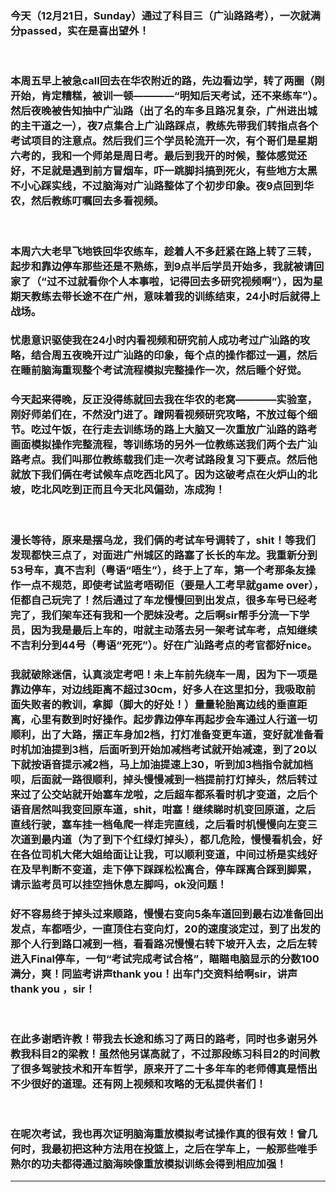 <!-- 
.. link: 
.. description: 
.. tags: 
.. date: 2014/12/21 11:34:57
.. title: road-test
.. slug: road-test
-->

### 今天（12月21日，Sunday）通过了科目三（广汕路路考），一次就满分passed，实在是喜出望外！
<br/>


### 本周五早上被急call回去在华农附近的路，先边看边学，转了两圈（刚开始，肯定糟糕，被训一顿————“明知后天考试，还不来练车”）。然后夜晚被告知抽中广汕路（出了名的车多且路况复杂，广州进出城的主干道之一），夜7点集合上广汕路踩点，教练先带我们转指点各个考试项目的注意点。然后我们三个学员轮流开一次，有个哥们是星期六考的，我和一个师弟是周日考。最后到我开的时候，整体感觉还好，不足就是遇到前方冒烟车，吓一跳脚抖搞到死火，有些地方太黑不小心踩实线，不过脑海对广汕路整体了个初步印象。夜9点回到华农，然后教练叮嘱回去多看视频。

<br/>

### 本周六大老早飞地铁回华农练车，趁着人不多赶紧在路上转了三转，起步和靠边停车那些还是不熟练，到9点半后学员开始多，我就被请回家了（“过不过就看你个人本事啦，记得回去多研究视频啊”），因为星期天教练去带长途不在广州，意味着我的训练结束，24小时后就得上战场。

### 忧患意识驱使我在24小时内看视频和研究前人成功考过广汕路的攻略，结合周五夜晚开过广汕路的印象，每个点的操作都过一遍，然后在睡前脑海重现整个考试流程模拟完整操作一次，然后睡个好觉。

### 今天起来得晚，反正没得练就回去我在华农的老窝————实验室，刚好师弟们在，不然没门进了。蹭网看视频研究攻略，不放过每个细节。吃过午饭，在行走去训练场的路上大脑又一次重放广汕路的路考画面模拟操作完整流程，等训练场的另外一位教练送我们两个去广汕路考点。我们叫那位教练载我们走一次考试路段复习下要点。然后他就放下我们俩在考试候车点吃西北风了。因为这破考点在火炉山的北坡，吃北风吃到正而且今天北风偏劲，冻成狗！

 <!-- TEASER_END -->

<br/>

### 漫长等待，原来是摆乌龙，我们俩的考试车号调转了，shit！等我们发现都快三点了，对面进广州城区的路塞了长长的车龙。我重新分到53号车，真不吉利（粤语“唔生”），终于上了车，第一个考那条友操作一点不规范，即使考试监考唔砌佢（要是人工考早就game over），佢都自己玩完了！然后通过了车龙慢慢回到出发点，很多车号已经考完了，我们架车还有我和一个肥妹没考。之后啊sir帮手分流一下学员，因为我是最后上车的，咁就主动落去另一架考试车考，点知继续不吉利分到44号（粤语“死死”）。好在广汕路考点的考官都好nice。

### 我就破除迷信，认真淡定考吧！未上车前先绕车一周，因为下一项是靠边停车，对边线距离不超过30cm，好多人在这里扣分，我吸取前面失败者的教训，拿脚（脚大的好处！）量量轮胎离边线的垂直距离，心里有数到时好操作。起步靠边停车再起步会车通过人行道一切顺利，出了大路，摆正车身加2档，打灯准备变更车道，变好就准备看时机加油提到3档，后面听到开始加减档考试就开始减速，到了20以下就按语音提示减2档，马上加油提速上30，听到加3档指令就加档呗，后面就一路很顺利，掉头慢慢减到一档提前打灯掉头，然后转过来过了公交站就开始塞车龙啦，之后超车都系看时机才变道，之后个语音居然叫我变回原车道，shit，咁塞！继续睇时机变回原道，之后直线行驶，塞车挂一档龟爬一样走完直线，之后看时机慢慢向左变三次道到最内道（为了到下个红绿灯掉头），都几危险，慢慢看机会，好在各位司机大佬大姐给面让让我，可以顺利变道，中间过桥是实线好在及早判断不变道，走下停下踩踩松松离合，停车踩离合踩到脚累，请示监考员可以挂空挡休息左脚吗，ok没问题！

### 好不容易终于掉头过来顺路，慢慢右变向5条车道回到最右边准备回出发点，车都唔少，一直顶住右变向灯，20的速度淡定过，到了出发的那个人行到路口减到一档，看看路况慢慢右转下坡开入去，之后左转进入Final停车，一句“考试完成考试合格”，瞄瞄电脑显示的分数100满分，爽！同监考讲声thank you！出车门交资料给啊sir，讲声thank you ，sir！

<br/>

### 在此多谢晒许教！带我去长途和练习了两日的路考，同时也多谢另外教我科目2的梁教！虽然他另谋高就了，不过那段练习科目2的时间教了很多驾驶技术和开车哲学，原来开了二十多年车的老师傅真是悟出不少很好的道理。还有网上视频和攻略的无私提供者们！

<br/>

### 在呢次考试，我也再次证明脑海重放模拟考试操作真的很有效！曾几何时，我最初把这种方法用在投篮上，之后在学车上，一般那些唯手熟尔的功夫都得通过脑海映像重放模拟训练会得到相应加强！


 * * *
